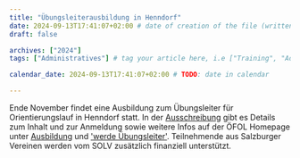 ```yaml
---
title: "Übungsleiterausbildung in Henndorf"
date: 2024-09-13T17:41:07+02:00 # date of creation of the file (written)
draft: false

archives: ["2024"]
tags: ["Administratives"] # tag your article here, i.e ["Training", "Administratives"]

calendar_date: 2024-09-13T17:41:07+02:00 # TODO: date in calendar

---
```


Ende November findet eine Ausbildung zum Übungsleiter für Orientierungslauf in Henndorf statt. In der [Ausschreibung](/post/2024/02/2024_UeL-Ausschreibung_SOLV.pdf) gibt es Details zum Inhalt und zur Anmeldung sowie weitere Infos auf der ÖFOL Homepage unter [Ausbildung](https://www.oefol.at/ausbildung/) und ['werde Übungsleiter'](https://www.oefol.at/2024/09/06/werde-uebungsleiterin-im-orientierungslauf-jetzt-anmelden/). Teilnehmende aus Salzburger Vereinen werden vom SOLV zusätzlich finanziell unterstützt.
<!--more-->

